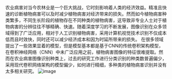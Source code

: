 农业病害对当今农林业是一个巨大挑战，它时刻影响着人类的经济效益。精准且快速的诊断植物病害可以及时减少植物病害对经济带来的损失。然而如今植物病害种类繁多，不同生长阶段的植物存在不同种类的植物病害，这导致非专业人士对于植物病害的分辨往往不够精确、快速。随着深度学习的不断发展，图像识别在众多领域得到了广泛应用，相对于人工识别植物病害，采用计算机视觉技术识别不仅成本低而且时效快，同时还可以减少经济成本和因为时延所带来的损失。
在很多领域提出了一些效果显着的模型，但是模型基本都是基于CNN的传统卷积架构模型，在卷积神经网络（CNN）中未广泛应用之前，植物病害图像的特征很难提取。然而在农业病害图像识别种类上，过去的研究工作进行分类识别的种类数普遍偏少，采用现代卷积网络架构的模型偏少，如何进行精细，多种类的植物病害识别并没有太多相关研究。
  ![image](https://github.com/WDLAY/Image-recognition-of-agricultural-diseases/blob/master/img/1.png)
